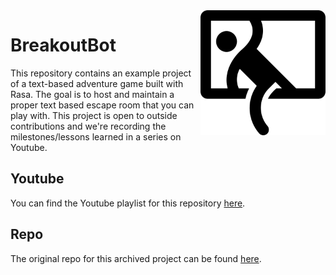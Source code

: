 <img src="logo.png" width=200 align="right">

# BreakoutBot

This repository contains an example project of a text-based adventure game built with Rasa. The
goal is to host and maintain a proper text based escape room that you can play with. This project
is open to outside contributions and we're recording the milestones/lessons learned in a series
on Youtube.

## Youtube

You can find the Youtube playlist for this repository [here](https://www.youtube.com/playlist?list=PL75e0qA87dlGS2ik6n1sN-KjG39yCrGgf).

## Repo 

The original repo for this archived project can be found [here](https://github.com/RasaHQ/breakoutbot).